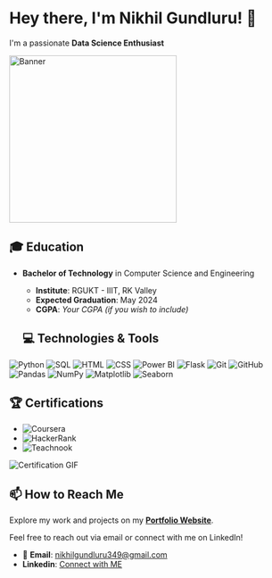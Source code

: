# Hey there, I'm Nikhil Gundluru! 👋

I'm a passionate **Data Science Enthusiast**

<img src="https://img.freepik.com/premium-vector/cute-little-boy-using-laptop-computer-vector-cartoon-illustration_1142-73869.jpg?w=740" alt="Banner"  height="300">

## 🎓 Education

- **Bachelor of Technology** in Computer Science and Engineering
  - **Institute**: RGUKT - IIIT, RK Valley
  - **Expected Graduation**: May 2024
  - **CGPA**: *Your CGPA (if you wish to include)*
 
  ## 💻 Technologies & Tools

![Python](https://img.shields.io/badge/-Python-000?&logo=Python) ![SQL](https://img.shields.io/badge/-SQL-000?&logo=MySQL) ![HTML](https://img.shields.io/badge/-HTML-000?&logo=HTML5)
![CSS](https://img.shields.io/badge/-CSS-000?&logo=CSS3) ![Power BI](https://img.shields.io/badge/-PowerBI-000?&logo=PowerBI) ![Flask](https://img.shields.io/badge/-Flask-000?&logo=Flask)
![Git](https://img.shields.io/badge/-Git-000?&logo=Git) ![GitHub](https://img.shields.io/badge/-GitHub-000?&logo=GitHub) ![Pandas](https://img.shields.io/badge/-Pandas-000?&logo=Pandas)
![NumPy](https://img.shields.io/badge/-NumPy-000?&logo=NumPy) ![Matplotlib](https://img.shields.io/badge/-Matplotlib-000?&logo=Matplotlib) ![Seaborn](https://img.shields.io/badge/-Seaborn-000?&logo=Seaborn)

## 🏆 Certifications

- ![Coursera](https://img.shields.io/badge/Coursera-Data%20Analysis%20with%20Python-00A300)
- ![HackerRank](https://img.shields.io/badge/HackerRank-Python%20Programming-00A300)
- ![Teachnook](https://img.shields.io/badge/Teachnook-Introduction%20to%20Data%20Science-00A300)

![Certification GIF](https://yourgifurl.com/certifications.gif) 


## 📫 How to Reach Me

Explore my work and projects on my [**Portfolio Website**](https://yourportfolio.com).

Feel free to reach out via email or connect with me on LinkedIn!

- 📧 **Email**: [nikhilgundluru349@gmail.com](mailto:nikhilgundluru349@gmail.com)
-  **Linkedin**: [Connect with ME](https://www.linkedin.com/in/nikhil-gundluru-0b2554206/)
